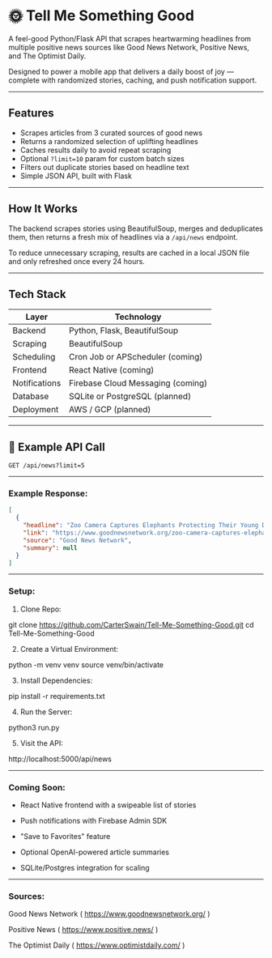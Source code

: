 # 🌞 Tell Me Something Good

A feel-good Python/Flask API that scrapes heartwarming headlines from multiple positive news sources like Good News Network, Positive News, and The Optimist Daily.

Designed to power a mobile app that delivers a daily boost of joy — complete with randomized stories, caching, and push notification support.

---

## Features

- Scrapes articles from 3 curated sources of good news
- Returns a randomized selection of uplifting headlines
- Caches results daily to avoid repeat scraping
- Optional `?limit=10` param for custom batch sizes
- Filters out duplicate stories based on headline text
- Simple JSON API, built with Flask

---

## How It Works

The backend scrapes stories using BeautifulSoup, merges and deduplicates them, then returns a fresh mix of headlines via a `/api/news` endpoint.

To reduce unnecessary scraping, results are cached in a local JSON file and only refreshed once every 24 hours.

---

## Tech Stack

| Layer        | Technology                        |
|--------------|-----------------------------------|
| Backend      | Python, Flask, BeautifulSoup      |
| Scraping     | BeautifulSoup                     |
| Scheduling   | Cron Job or APScheduler (coming)  |
| Frontend     | React Native (coming)             |
| Notifications| Firebase Cloud Messaging (coming) |
| Database     | SQLite or PostgreSQL (planned)    |
| Deployment   | AWS / GCP (planned)               |

---

## 🧪 Example API Call

```http
GET /api/news?limit=5 
```

---

### Example Response:

```json
[
  {
    "headline": "Zoo Camera Captures Elephants Protecting Their Young During San Diego Earthquake",
    "link": "https://www.goodnewsnetwork.org/zoo-camera-captures-elephants-protecting-their-young-during-san-diego-earthquake-watch/",
    "source": "Good News Network",
    "summary": null
  }
]
```

---

### Setup: 

1. Clone Repo:

git clone https://github.com/CarterSwain/Tell-Me-Something-Good.git
cd Tell-Me-Something-Good

2. Create a Virtual Environment:

python -m venv venv
source venv/bin/activate

3. Install Dependencies:

pip install -r requirements.txt

4. Run the Server:

python3 run.py

5. Visit the API:

http://localhost:5000/api/news


---

### Coming Soon:

- React Native frontend with a swipeable list of stories

- Push notifications with Firebase Admin SDK

- "Save to Favorites" feature

- Optional OpenAI-powered article summaries

- SQLite/Postgres integration for scaling


--- 

### Sources:

Good News Network ( https://www.goodnewsnetwork.org/ )

Positive News ( https://www.positive.news/ )

The Optimist Daily ( https://www.optimistdaily.com/ )